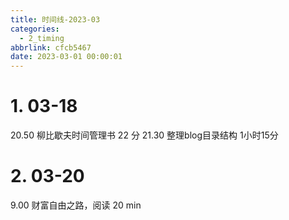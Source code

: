 ```yaml
---
title: 时间线-2023-03
categories:
  - 2_timing
abbrlink: cfcb5467
date: 2023-03-01 00:00:01
---
```




# 1. 03-18

20.50 柳比歇夫时间管理书 22 分
21.30 整理blog目录结构 1小时15分

# 2. 03-20

9.00 财富自由之路，阅读 20 min
